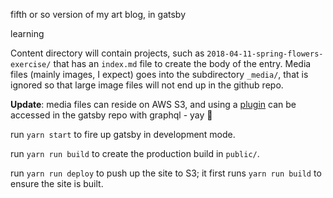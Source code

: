 
fifth or so version of my art blog, in gatsby

learning


Content directory will contain projects, such as
`2018-04-11-spring-flowers-exercise/` that has an `index.md` file to
create the body of the entry. Media files (mainly images, I expect)
goes into the subdirectory `_media/`, that is ignored so that large
image files will not end up in the github repo.

**Update**: media files can reside on AWS S3, and using a [plugin](https://github.com/jessestuart/gatsby-source-s3-image) can be accessed in the gatsby repo with graphql - yay :tada: 

run `yarn start` to fire up gatsby in development mode.

run `yarn run build` to create the production build in `public/`.

run `yarn run deploy` to push up the site to S3; it first runs `yarn
run build` to ensure the site is built.
